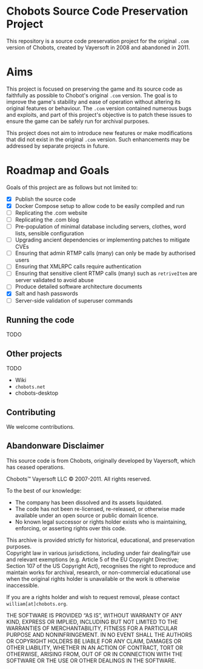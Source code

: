 # Chobots Source Code Preservation Project

This repository is a source code preservation project for the original `.com` version of Chobots, created by Vayersoft in 2008 and abandoned in 2011.

# Aims

This project is focused on preserving the game and its source code as faithfully as possible to Chobot's original `.com` version. The goal is to improve the game's stability and ease of operation without altering its original features or behaviour. The `.com` version contained numerous bugs and exploits, and part of this project's objective is to patch these issues to ensure the game can be safely run for archival purposes.

This project does not aim to introduce new features or make modifications that did not exist in the original `.com` version. Such enhancements may be addressed by separate projects in future.

# Roadmap and Goals

Goals of this project are as follows but not limited to:

 - [x] Publish the source code
 - [x] Docker Compose setup to allow code to be easily compiled and run
 - [ ] Replicating the .com website
 - [ ] Replicating the .com blog
 - [ ] Pre-population of minimal database including servers, clothes, word lists, sensible configuration
 - [ ] Upgrading ancient dependencies or implementing patches to mitigate CVEs
 - [ ] Ensuring that admin RTMP calls (many) can only be made by authorised users
 - [ ] Ensuring that XMLRPC calls require authentication
 - [ ] Ensuring that sensitive client RTMP calls (many) such as `retriveItem` are server validated to avoid abuse
 - [ ] Produce detailed software architecture documents
 - [x] Salt and hash passwords
 - [ ] Server-side validation of superuser commands

## Running the code

TODO

## Other projects

TODO

 - Wiki
 - `chobots.net`
 - chobots-desktop

## Contributing

We welcome contributions. 

## Abandonware Disclaimer
This source code is from Chobots, originally developed by Vayersoft, which has ceased operations.

Chobots&#8482; Vayersoft LLC &copy; 2007-2011. All rights reserved.

To the best of our knowledge:
- The company has been dissolved and its assets liquidated.
- The code has not been re-licensed, re-released, or otherwise made available under an open source or public domain licence.
- No known legal successor or rights holder exists who is maintaining, enforcing, or asserting rights over this code.

This archive is provided strictly for historical, educational, and preservation purposes.  
Copyright law in various jurisdictions, including under fair dealing/fair use and relevant exemptions (e.g. Article 5 of the EU Copyright Directive; Section 107 of the US Copyright Act), recognises the right to reproduce and maintain works for archival, research, or non-commercial educational use when the original rights holder is unavailable or the work is otherwise inaccessible.

If you are a rights holder and wish to request removal, please contact `william[at]chobots.org`.

THE SOFTWARE IS PROVIDED “AS IS”, WITHOUT WARRANTY OF ANY KIND, EXPRESS OR IMPLIED, INCLUDING BUT NOT LIMITED TO THE WARRANTIES OF MERCHANTABILITY, FITNESS FOR A PARTICULAR PURPOSE AND NONINFRINGEMENT. IN NO EVENT SHALL THE AUTHORS OR COPYRIGHT HOLDERS BE LIABLE FOR ANY CLAIM, DAMAGES OR OTHER LIABILITY, WHETHER IN AN ACTION OF CONTRACT, TORT OR OTHERWISE, ARISING FROM, OUT OF OR IN CONNECTION WITH THE SOFTWARE OR THE USE OR OTHER DEALINGS IN THE SOFTWARE.
